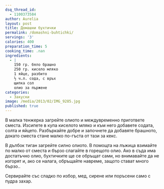 ```yaml
---
dsq_thread_id:
  - 1100373584
author: Aurelia
layout: post
title: Домашни бухтички
permalink: /domashni-buhtichki/
servings: '3'
calories: 400
preparation_time: 5
cooking_time: .nan
ingredients:
  - |
    150 гр. бяло брашно
    250 гр. кисело мляко
    1 яйце, разбито
    ½ ч.л. сода, с връх
    щипка сол
    олио за пържене
categories:
  - Закуски
image: /media/2013/02/IMG_9285.jpg
published: true
---
```

В малка тенжерка загрейте олиото и междувременно пригответе сместа.
Изсипете в купа киселото мляко и към него добавете содата, солта и яйцето. Разбъркайте добре и започнете да добавяте брашното, докато сместа стане малко по-гъста от тази за кекс.
  
В дълбок тиган загрейте силно олиото. В помощта на лъжица взимайте по малко от сместа и бързо слагайте в горещото олио. Ако в съда има достатъчно олио, бухтичките ще се обръщат сами, но внимавайте да не изгорят и, ако се налага, обръщайте навреме, защото стават много бързо..
  
Сервирайте със сладко по избор, мед, сирене или поръсени само с пудра захар.
